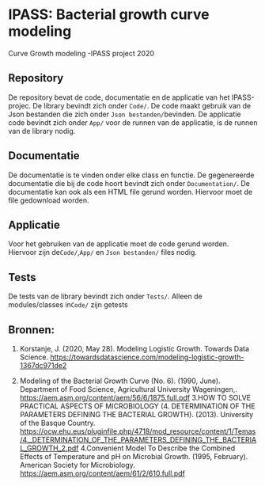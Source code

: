 # IPASS: Bacterial growth curve modeling
Curve Growth modeling -IPASS project 2020 

## Repository

De repository bevat de code, documentatie en de applicatie van het IPASS-projec. De library bevindt zich onder `Code/`. De code maakt gebruik 
van de Json bestanden die zich onder `Json bestanden/`bevinden. De applicatie code bevindt zich onder `App/` voor de runnen van de applicatie,
is de runnen van de library nodig. 


## Documentatie

De documentatie is te vinden onder elke class en functie. De gegenereerde documentatie die bij de code hoort bevindt zich onder `Documentation/`. De documentatie kan ook als een HTML file gerund worden. Hiervoor moet de file gedownload worden.

## Applicatie 

Voor het gebruiken van de applicatie moet de code gerund worden. Hiervoor zijn de`Code/`,`App/` en `Json bestanden/` files nodig. 

## Tests 

De tests van de library bevindt zich onder `Tests/`. Alleen de modules/classes in`Code/` zijn getests

## Bronnen:

1. Korstanje, J. (2020, May 28). Modeling Logistic Growth. Towards Data Science. https://towardsdatascience.com/modeling-logistic-growth-1367dc971de2

2. Modeling of the Bacterial Growth Curve (No. 6). (1990, June). Department of Food Science, Agricultural University Wageningen,. https://aem.asm.org/content/aem/56/6/1875.full.pdf
3.HOW TO SOLVE PRACTICAL ASPECTS OF MICROBIOLOGY (4. DETERMINATION OF THE PARAMETERS DEFINING THE BACTERIAL GROWTH). (2013). University of the Basque Country. https://ocw.ehu.eus/pluginfile.php/4718/mod_resource/content/1/Temas/4._DETERMINATION_OF_THE_PARAMETERS_DEFINING_THE_BACTERIAL_GROWTH_2.pdf
4.Convenient Model To Describe the Combined Effects of Temperature and pH on Microbial Growth. (1995, February). American Society for Microbiology. https://aem.asm.org/content/aem/61/2/610.full.pdf

